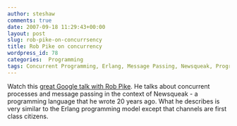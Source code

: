 ```yaml
---
author: steshaw
comments: true
date: 2007-09-18 11:29:43+00:00
layout: post
slug: rob-pike-on-concurrsency
title: Rob Pike on concurrency
wordpress_id: 78
categories:  Programming
tags: Concurrent Programming, Erlang, Message Passing, Newsqueak, Programming Languages, Rob Pike
---
```


Watch this [great Google talk with Rob Pike](http://video.google.com/videoplay?docid=810232012617965344). He talks about concurrent processes and message passing in the context of Newsqueak - a programming language that he wrote 20 years ago. What he describes is very similar to the Erlang programming model except that channels are first class citizens.
